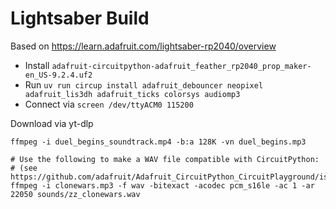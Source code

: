 # Lightsaber Build

Based on https://learn.adafruit.com/lightsaber-rp2040/overview

- Install `adafruit-circuitpython-adafruit_feather_rp2040_prop_maker-en_US-9.2.4.uf2`
- Run `uv run circup install adafruit_debouncer neopixel adafruit_lis3dh adafruit_ticks colorsys audiomp3`
- Connect via `screen /dev/ttyACM0 115200`

Download via yt-dlp

```
ffmpeg -i duel_begins_soundtrack.mp4 -b:a 128K -vn duel_begins.mp3

# Use the following to make a WAV file compatible with CircuitPython:
# (see https://github.com/adafruit/Adafruit_CircuitPython_CircuitPlayground/issues/97)
ffmpeg -i clonewars.mp3 -f wav -bitexact -acodec pcm_s16le -ac 1 -ar 22050 sounds/zz_clonewars.wav
```
